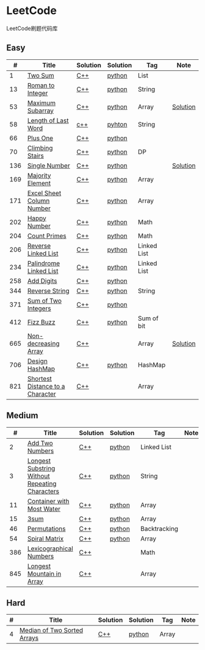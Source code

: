 ﻿# LeetCode
LeetCode刷题代码库

## Easy
|  #  | Title   |  Solution  |Solution| Tag |  Note  |
|-----|-------- | ---------- | ------ | ----|--------|
|1|[Two Sum][1]|[C++][2]|[python][3]|List||
|13|[Roman to Integer][4]|[C++][5]|[python][6]|String||
|53|[Maximum Subarray][7]|[C++][8]|[python][9]|Array|[Solution][10]|
|58|[Length of Last Word][11]|[c++][12]|[pyhton][13]|String||
|66|[Plus One][14]|[C++][15]|[python][16]|||
|70|[Climbing Stairs][17]|[C++][18]|[python][19]|DP||
|136|[Single Number][20]|[C++][21]|[python][22]||[Solution][23]|
|169|[Majority Element][24]|[C++][25]|[python][26]|Array||
|171|[Excel Sheet Column Number][27]|[C++][28]|[python][29]|Array||
|202|[Happy Number][30]|[C++][31]|[python][32]|Math||
|204|[Count Primes][33]|[C++][34]|[python][35]|Math||
|206|[Reverse Linked List][36]|[C++][37]|[python][38]|Linked List||
|234|[Palindrome Linked List][39]|[C++][40]|[python][41]|Linked List||
|258|[Add Digits][42]|[C++][43]|[python][44]|||
|344|[Reverse String][45]|[C++][46]|[python][47]|String||
|371|[Sum of Two Integers][48]|[C++][49]|[python][50]|||
|412|[Fizz Buzz][51]|[C++][52]|[python][53]|Sum of bit||
|665|[Non-decreasing Array][54]|[C++][55]||Array|[Solution][56]|
|706|[Design HashMap][57]|[C++][58]|[python][59]|HashMap||
|821|[Shortest Distance to a Character][60]|[C++][61]||Array||

## Medium
|  #  | Title      |  Solution  |Solution| Tag |  Note  |
|-----|------------| ---------- | ------ | ----|--------|
|2|[Add Two Numbers][62]|[C++][63]|[python][64]|Linked List|
|3|[Longest Substring Without Repeating Characters][65]|[C++][66]|[python][67]|String|
|11|[Container with Most Water][68]|[C++][69]|[python][70]|Array|
|15|[3sum][71]|[C++][72]|[python][73]|Array|
|46|[Permutations][74]|[C++][75]|[python][76]|Backtracking|
|54|[Spiral Matrix][77]|[C++][78]|[python][79]|Array|
|386|[Lexicographical Numbers][80]|[C++][81]||Math|
|845|[Longest Mountain in Array][82]|[C++][83]||Array|



## Hard
|  #  | Title      |  Solution  |Solution| Tag |  Note  |
|-----|------------| ---------- | ------ | ----|--------|
|4|[Median of Two Sorted Arrays][84]|[C++][85]|[python][86]|Array|


  [1]: https://leetcode.com/problems/two-sum/description/
  [2]: ./C++/1/main.cpp
  [3]: ./Python/1.py
  [4]: https://leetcode.com/problems/roman-to-integer/
  [5]: ./C++/13/main.cpp
  [6]: ./Python/13.py
  [7]: https://leetcode.com/problems/maximum-subarray/
  [8]: ./C++/53/main.cpp
  [9]: ./Python/53.py
  [10]:  https://blog.csdn.net/whjkm/article/details/89041512
  [11]: https://leetcode.com/problems/length-of-last-word/
  [12]: ./C++/58/main.cpp
  [13]: ./Python/58.py
  [14]: https://leetcode.com/problems/plus-one/description/
  [15]: ./C++/66/main.cpp
  [16]: ./Python/66.py
  [17]: https://leetcode.com/problems/climbing-stairs/
  [18]: ./C++/70/main.cpp
  [19]: ./Python/70.py
  [20]: https://leetcode.com/problems/single-number/description/
  [21]: ./C++/136/main.cpp
  [22]: ./Python/136.py
  [23]: https://blog.csdn.net/whjkm/article/details/89058579
  [24]: https://leetcode.com/problems/majority-element/
  [25]: ./C++/169/main.cpp
  [26]: ./Python/169.py
  [27]: https://leetcode.com/problems/excel-sheet-column-number/
  [28]: ./C++/171/main.cpp
  [29]: ./Python/171.py
  [30]: https://leetcode.com/problems/happy-number/
  [31]: ./C++/202/main.cpp
  [32]: ./Python/202.py
  [33]: https://leetcode.com/problems/count-primes/
  [34]: ./C++/204/main.cpp
  [35]: ./Python/204.py
  [36]: https://leetcode.com/problems/reverse-linked-list/
  [37]: ./C++/206/main.cpp
  [38]: ./Python/206.py
  [39]: https://leetcode.com/problems/palindrome-linked-list/
  [40]: ./C++/234/main.cpp
  [41]: ./Python/234.py
  [42]: https://leetcode.com/problems/add-digits/description/
  [43]: ./C++/258/main.cpp
  [44]: ./Python/258.py
  [45]: https://leetcode.com/problems/reverse-string/description/
  [46]: ./C++/258/main.cpp
  [47]: ./Python/344.py
  [48]: https://leetcode.com/problems/sum-of-two-integers/description/
  [49]: ./C++/371/main.cpp
  [50]: ./Python/371.py
  [51]: https://leetcode.com/problems/fizz-buzz/
  [52]: ./C++/412/main.cpp
  [53]: ./Python/412.py
  [54]: https://leetcode.com/problems/non-decreasing-array/
  [55]: ./C++/665/main.cpp
  [56]: https://blog.csdn.net/whjkm/article/details/89058579
  [57]: https://leetcode.com/problems/design-hashmap/description/
  [58]: ./C++/706/main.cpp
  [59]: ./Python/706.py
  [60]: https://leetcode.com/problems/shortest-distance-to-a-character/
  [61]: ./C++/821/main.cpp
  [62]: https://leetcode.com/problems/add-two-numbers
  [63]: ./C++/2/main.cpp
  [64]: ./Python/2.py
  [65]: https://leetcode.com/problemset/top-interview-questions/
  [66]: ./C++/3/main.cpp
  [67]: ./Python/3.py
  [68]: https://leetcode.com/problems/container-with-most-water/
  [69]: ./C++/11/main.cpp
  [70]: ./Python/11.py
  [71]: https://leetcode.com/problems/3sum/description/
  [72]: ./C++/15/main.cpp
  [73]: ./Python/15.py
  [74]: https://leetcode.com/problems/permutations/
  [75]: ./C++/46/main.cpp
  [76]: ./Python/46.py
  [77]: https://leetcode.com/problems/spiral-matrix/
  [78]: ./C++/54/main.cpp
  [79]: ./Python/54.py
  [80]: https://leetcode.com/problems/lexicographical-numbers/
  [81]: ./C++/386/main.cpp
  [82]: https://leetcode.com/problems/longest-mountain-in-array/
  [83]: ./C++/845/main.cpp
  [84]: https://leetcode.com/problems/median-of-two-sorted-arrays/
  [85]: ./C++/4/main.cpp
  [86]: ./Python/4.py